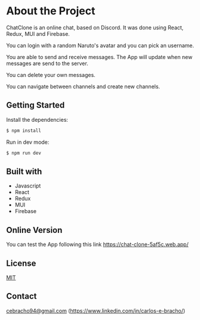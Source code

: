 # About the Project

ChatClone is an online chat, based on Discord. It was done using React, Redux, MUI and Firebase.

You can login with a random Naruto's avatar and you can pick an username. 

You are able to send and receive messages. The App will update when new messages are send to the server.

You can delete your own messages.

You can navigate between channels and create new channels.

## Getting Started

Install the dependencies:

```bash
$ npm install
```

Run in dev mode:


```bash
$ npm run dev
```


## Built with

* Javascript
* React
* Redux
* MUI
* Firebase

## Online Version

You can test the App following this link https://chat-clone-5af5c.web.app/

## License
[MIT](https://choosealicense.com/licenses/mit/)

## Contact
cebracho94@gmail.com
(https://www.linkedin.com/in/carlos-e-bracho/)
